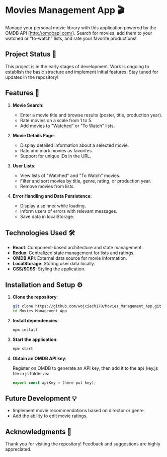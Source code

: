 # Movies Management App 🎬

Manage your personal movie library with this application powered by the OMDB API (http://omdbapi.com/). Search for movies, add them to your watched or "to-watch" lists, and rate your favorite productions!

## Project Status 🚧

This project is in the early stages of development. Work is ongoing to establish the basic structure and implement initial features. Stay tuned for updates in the repository!

## Features 🚀

1. **Movie Search**:
   - Enter a movie title and browse results (poster, title, production year).
   - Rate movies on a scale from 1 to 5.
   - Add movies to "Watched" or "To Watch" lists.

2. **Movie Details Page**:
   - Display detailed information about a selected movie.
   - Rate and mark movies as favorites.
   - Support for unique IDs in the URL.

3. **User Lists**:
   - View lists of "Watched" and "To Watch" movies.
   - Filter and sort movies by title, genre, rating, or production year.
   - Remove movies from lists.

4. **Error Handling and Data Persistence**:
   - Display a spinner while loading.
   - Inform users of errors with relevant messages.
   - Save data in localStorage.

## Technologies Used 🛠️

- **React**: Component-based architecture and state management.
- **Redux**: Centralized state management for lists and ratings.
- **OMDB API**: External data source for movie information.
- **LocalStorage**: Storing user data locally.
- **CSS/SCSS**: Styling the application.

## Installation and Setup ⚙️

1. **Clone the repository**:
   ```bash
   git clone https://github.com/wojciech170/Movies_Management_App.git
   cd Movies_Management_App

   ```

2. **Install dependencies**:
   ```bash
   npm install
   ```

3. **Start the application**:
   ```bash
   npm start
   ```

4. **Obtain an OMDB API key**:
   
   Register on OMDB to generate an API key, then add it to the api_key.js file in js folder as:
   ```js
   export const apiKey = (here put key);
   ```

## Future Development 💡

* Implement movie recommendations based on director or genre.
* Add the ability to edit movie ratings.


## Acknowledgments 🤝

Thank you for visiting the repository! Feedback and suggestions are highly appreciated.

